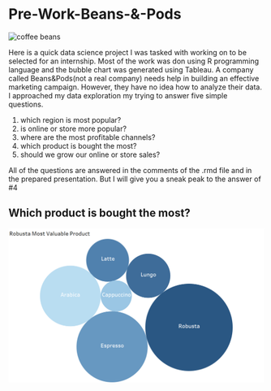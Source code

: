 # Pre-Work-Beans-&-Pods

![coffee beans](https://cdn.britannica.com/83/138783-050-AB5CDAE4/Coffee-beans-roasting.jpg)

Here is a quick data science project I was tasked with working on to be selected for an internship. Most of the work was don using R programming language and the bubble chart was
generated using Tableau. A company called Beans&Pods(not a real company) needs help in building an effective marketing campaign. However, they have no idea how to analyze their data. I approached my data exploration my trying to answer five simple questions.

1) which region is most popular?
2) is online or store more popular?
3) where are the most profitable channels?
4) which product is bought the most?
5) should we grow our online or store sales?

All of the questions are answered in the comments of the .rmd file and in the prepared presentation. But I will give you a sneak peak to the answer of #4


## Which product is bought the most?

![bubble chart](https://github.com/djbarnes24601/Pre-Work-Verisk-Data-Science/blob/main/bubble_chart.png?raw=true)



